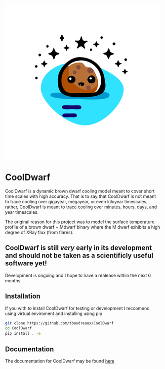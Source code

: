 ![Cool Dwarf Logo](assets/logo/logo-medium.png)
# CoolDwarf

CoolDwarf is a dynamic brown dwarf cooling model meant to cover short time scales with high accuracy. That is to say 
that CoolDwarf is not meant to trace cooling over gigayear, megayear, or even kiloyear timescales; rather, CoolDwarf is meant
to trace cooling over minutes, hours, days, and year timescales. 

The original reason for this project was to model the surface temperature profile of a brown dwarf + Mdwarf binary where
the M dwarf exhibits a high degree of XRay flux (from flares).


## CoolDwarf is still *very* early in its development and should not be taken as a scientificly useful software yet!

Development is ongoing and I hope to have a realease within the next 6 months. 

## Installation
If you with to install CoolDwarf for testing or development I reccomend using virtual enviroment and installing
using pip

```bash
git clone https://github.com/tboudreaux/CoolDwarf
cd CoolDwarf
pip install . -e 
```

## Documentation
The documentation for CoolDwarf may be found <a href="https://tboudreaux.github.io/CoolDwarf/">here</a>

